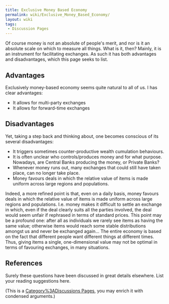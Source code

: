 ```yaml
---
title: Exclusive Money Based Economy
permalink: wiki/Exclusive_Money_Based_Economy/
layout: wiki
tags:
 - Discussion Pages
---
```


Of course money is not an absolute of people's merit, and nor is it an
absolute scale on which to measure all things. What is it, then? Mainly,
it is an instrument for facilitating exchanges. As such it has both
advantages and disadvantages, which this page seeks to list.

Advantages
----------

Exclusively money-based economy seems quite natural to all of us. I has
clear advantages:

-   It allows for multi-party exchanges
-   It allows for forward-time exchanges

Disadvantages
-------------

Yet, taking a step back and thinking about, one becomes conscious of its
several disadvantages:

-   It triggers sometimes counter-productive wealth
    cumulation behaviours.
-   It is often unclear who controls/produces money and for
    what purpose. Nowadays, are Central Banks producing the money, or
    Private Banks?
-   Whenever money runs out, many exchanges that could still have taken
    place, can no longer take place.
-   Money favours deals in which the relative value of items is made
    uniform across large regions and populations.

Indeed, a more refined point is that, even on a daily basis, money
favours deals in which the relative value of items is made uniform
across large regions and populations. I.e. money makes it difficult to
settle an exchange in which, even if the deal clearly suits all the
parties involved, the deal would seem unfair if rephrased in terms of
standard prices. This point may be a profound one: after all as
individuals we rarely see items as having the same value; otherwise
items would reach some stable distributions amongst us and never be
exchanged again... The entire economy is based on the fact that
different people want different things at different times. Thus, giving
items a single, one-dimensional value may not be optimal in terms of
favouring exchanges, in many situations.

References
----------

Surely these questions have been discussed in great details elsewhere.
List your reading suggestions here.

(This is a [Category%3ADiscussions
Pages](/wiki/Category%3ADiscussions_Pages "wikilink"), you may enrich it with
condensed arguments.)
